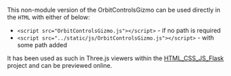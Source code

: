 This non-module version of the OrbitControlsGizmo can be used directly in the `HTML` with either of below:
 - `<script src="OrbitControlsGizmo.js"></script>` - if no path is required
 - `<script src="../static/js/OrbitControlsGizmo.js"></script>` - with some path added

It has been used as such in Three.js viewers within the [HTML_CSS_JS_Flask](https://github.com/GitHubDragonFly/HTML_CSS_JS_Flask) project and can be previewed online.
